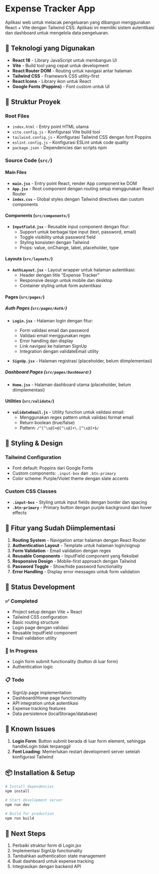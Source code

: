 # Expense Tracker App

Aplikasi web untuk melacak pengeluaran yang dibangun menggunakan React + Vite dengan Tailwind CSS. Aplikasi ini memiliki sistem autentikasi dan dashboard untuk mengelola data pengeluaran.

## 🚀 Teknologi yang Digunakan

- **React 18** - Library JavaScript untuk membangun UI
- **Vite** - Build tool yang cepat untuk development
- **React Router DOM** - Routing untuk navigasi antar halaman
- **Tailwind CSS** - Framework CSS utility-first
- **React Icons** - Library ikon untuk React
- **Google Fonts (Poppins)** - Font custom untuk UI

## 📁 Struktur Proyek

### Root Files
- `index.html` - Entry point HTML utama
- `vite.config.js` - Konfigurasi Vite build tool
- `tailwind.config.js` - Konfigurasi Tailwind CSS dengan font Poppins
- `eslint.config.js` - Konfigurasi ESLint untuk code quality
- `package.json` - Dependencies dan scripts npm

### Source Code (`src/`)

#### Main Files
- **`main.jsx`** - Entry point React, render App component ke DOM
- **`App.jsx`** - Root component dengan routing setup menggunakan React Router
- **`index.css`** - Global styles dengan Tailwind directives dan custom components

#### Components (`src/components/`)
- **`InputField.jsx`** - Reusable input component dengan fitur:
  - Support untuk berbagai tipe input (text, password, email)
  - Toggle visibility untuk password field
  - Styling konsisten dengan Tailwind
  - Props: value, onChange, label, placeholder, type

#### Layouts (`src/layouts/`)
- **`AuthLayout.jsx`** - Layout wrapper untuk halaman autentikasi:
  - Header dengan title "Expense Tracker"
  - Responsive design untuk mobile dan desktop
  - Container styling untuk form autentikasi

#### Pages (`src/pages/`)

##### Auth Pages (`src/pages/Auth/`)
- **`Login.jsx`** - Halaman login dengan fitur:
  - Form validasi email dan password
  - Validasi email menggunakan regex
  - Error handling dan display
  - Link navigasi ke halaman SignUp
  - Integration dengan validateEmail utility

- **`SignUp.jsx`** - Halaman registrasi (placeholder, belum diimplementasi)

##### Dashboard Pages (`src/pages/Dashboard/`)
- **`Home.jsx`** - Halaman dashboard utama (placeholder, belum diimplementasi)

#### Utilities (`src/validate/`)
- **`validateEmail.js`** - Utility function untuk validasi email:
  - Menggunakan regex pattern untuk validasi format email
  - Return boolean (true/false)
  - Pattern: `/^[^\s@]+@[^\s@]+\.[^\s@]+$/`

## 🎨 Styling & Design

### Tailwind Configuration
- Font default: Poppins dari Google Fonts
- Custom components: `.input-box` dan `.btn-primary`
- Color scheme: Purple/Violet theme dengan slate accents

### Custom CSS Classes
- **`.input-box`** - Styling untuk input fields dengan border dan spacing
- **`.btn-primary`** - Primary button dengan purple background dan hover effects

## 🔧 Fitur yang Sudah Diimplementasi

1. **Routing System** - Navigation antar halaman dengan React Router
2. **Authentication Layout** - Template untuk halaman login/signup
3. **Form Validation** - Email validation dengan regex
4. **Reusable Components** - InputField component yang fleksibel
5. **Responsive Design** - Mobile-first approach dengan Tailwind
6. **Password Toggle** - Show/hide password functionality
7. **Error Handling** - Display error messages untuk form validation

## 🚧 Status Development

### ✅ Completed
- Project setup dengan Vite + React
- Tailwind CSS configuration
- Basic routing structure
- Login page dengan validasi
- Reusable InputField component
- Email validation utility

### 🔄 In Progress
- Login form submit functionality (button di luar form)
- Authentication logic

### 📋 Todo
- SignUp page implementation
- Dashboard/Home page functionality
- API integration untuk autentikasi
- Expense tracking features
- Data persistence (localStorage/database)

## 🐛 Known Issues

1. **Login Form**: Button submit berada di luar form element, sehingga handleLogin tidak terpanggil
2. **Font Loading**: Memerlukan restart development server setelah konfigurasi Tailwind

## 📦 Installation & Setup

```bash
# Install dependencies
npm install

# Start development server
npm run dev

# Build for production
npm run build
```

## 🎯 Next Steps

1. Perbaiki struktur form di Login.jsx
2. Implementasi SignUp functionality
3. Tambahkan authentication state management
4. Buat dashboard untuk expense tracking
5. Integrasikan dengan backend API

